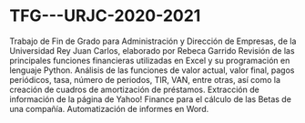 # TFG---URJC-2020-2021
Trabajo de Fin de Grado para Administración y Dirección de Empresas, de la Universidad Rey Juan Carlos, elaborado por Rebeca Garrido
Revisión de las principales funciones financieras utilizadas en Excel y su programación en lenguaje Python.
Análisis de las funciones de valor actual, valor final, pagos periódicos, tasa, número de periodos, TIR, VAN, entre otras,
así como la creación de cuadros de amortización de préstamos. 
Extracción de información de la página de Yahoo! Finance para el cálculo de las Betas de una compañía. 
Automatización de informes en Word.
